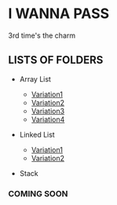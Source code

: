 # I WANNA PASS
3rd time's the charm

## LISTS OF FOLDERS
- Array List
  - [Variation1](./arrayList/Variation1.c)
  - [Variation2](./arrayList/Variation2.c)
  - [Variation3](./arrayList/Variation3.c)
  - [Variation4](./arrayList/Variation4.c)

- Linked List
  - [Variation1](./linked-list/Variation1.c)
  - [Variation2](./linked-list/Variation2.c)

- Stack
### COMING SOON